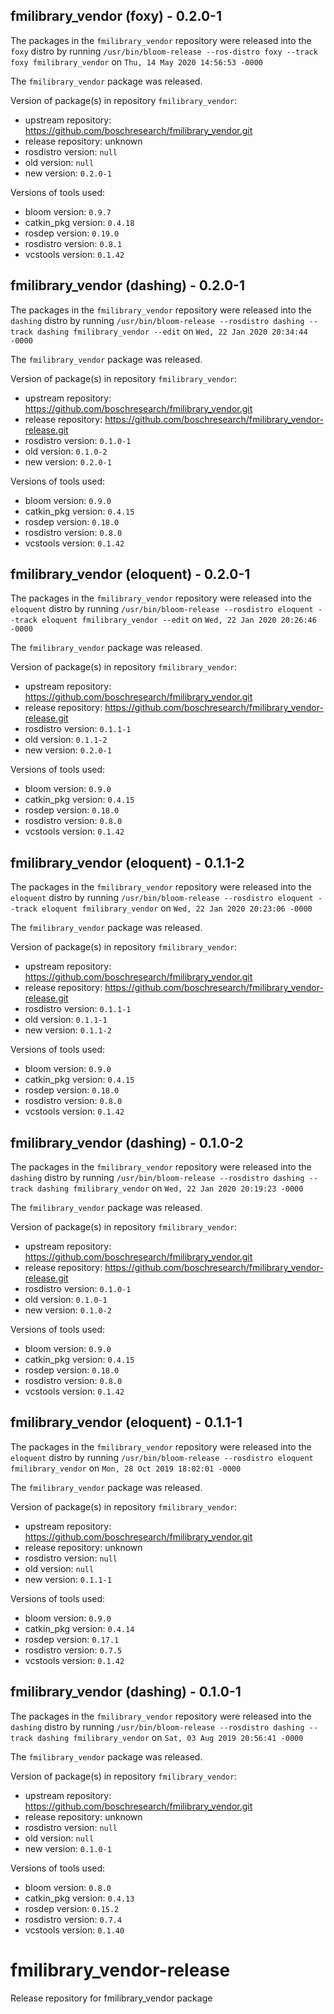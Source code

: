 ## fmilibrary_vendor (foxy) - 0.2.0-1

The packages in the `fmilibrary_vendor` repository were released into the `foxy` distro by running `/usr/bin/bloom-release --ros-distro foxy --track foxy fmilibrary_vendor` on `Thu, 14 May 2020 14:56:53 -0000`

The `fmilibrary_vendor` package was released.

Version of package(s) in repository `fmilibrary_vendor`:

- upstream repository: https://github.com/boschresearch/fmilibrary_vendor.git
- release repository: unknown
- rosdistro version: `null`
- old version: `null`
- new version: `0.2.0-1`

Versions of tools used:

- bloom version: `0.9.7`
- catkin_pkg version: `0.4.18`
- rosdep version: `0.19.0`
- rosdistro version: `0.8.1`
- vcstools version: `0.1.42`


## fmilibrary_vendor (dashing) - 0.2.0-1

The packages in the `fmilibrary_vendor` repository were released into the `dashing` distro by running `/usr/bin/bloom-release --rosdistro dashing --track dashing fmilibrary_vendor --edit` on `Wed, 22 Jan 2020 20:34:44 -0000`

The `fmilibrary_vendor` package was released.

Version of package(s) in repository `fmilibrary_vendor`:

- upstream repository: https://github.com/boschresearch/fmilibrary_vendor.git
- release repository: https://github.com/boschresearch/fmilibrary_vendor-release.git
- rosdistro version: `0.1.0-1`
- old version: `0.1.0-2`
- new version: `0.2.0-1`

Versions of tools used:

- bloom version: `0.9.0`
- catkin_pkg version: `0.4.15`
- rosdep version: `0.18.0`
- rosdistro version: `0.8.0`
- vcstools version: `0.1.42`


## fmilibrary_vendor (eloquent) - 0.2.0-1

The packages in the `fmilibrary_vendor` repository were released into the `eloquent` distro by running `/usr/bin/bloom-release --rosdistro eloquent --track eloquent fmilibrary_vendor --edit` on `Wed, 22 Jan 2020 20:26:46 -0000`

The `fmilibrary_vendor` package was released.

Version of package(s) in repository `fmilibrary_vendor`:

- upstream repository: https://github.com/boschresearch/fmilibrary_vendor.git
- release repository: https://github.com/boschresearch/fmilibrary_vendor-release.git
- rosdistro version: `0.1.1-1`
- old version: `0.1.1-2`
- new version: `0.2.0-1`

Versions of tools used:

- bloom version: `0.9.0`
- catkin_pkg version: `0.4.15`
- rosdep version: `0.18.0`
- rosdistro version: `0.8.0`
- vcstools version: `0.1.42`


## fmilibrary_vendor (eloquent) - 0.1.1-2

The packages in the `fmilibrary_vendor` repository were released into the `eloquent` distro by running `/usr/bin/bloom-release --rosdistro eloquent --track eloquent fmilibrary_vendor` on `Wed, 22 Jan 2020 20:23:06 -0000`

The `fmilibrary_vendor` package was released.

Version of package(s) in repository `fmilibrary_vendor`:

- upstream repository: https://github.com/boschresearch/fmilibrary_vendor.git
- release repository: https://github.com/boschresearch/fmilibrary_vendor-release.git
- rosdistro version: `0.1.1-1`
- old version: `0.1.1-1`
- new version: `0.1.1-2`

Versions of tools used:

- bloom version: `0.9.0`
- catkin_pkg version: `0.4.15`
- rosdep version: `0.18.0`
- rosdistro version: `0.8.0`
- vcstools version: `0.1.42`


## fmilibrary_vendor (dashing) - 0.1.0-2

The packages in the `fmilibrary_vendor` repository were released into the `dashing` distro by running `/usr/bin/bloom-release --rosdistro dashing --track dashing fmilibrary_vendor` on `Wed, 22 Jan 2020 20:19:23 -0000`

The `fmilibrary_vendor` package was released.

Version of package(s) in repository `fmilibrary_vendor`:

- upstream repository: https://github.com/boschresearch/fmilibrary_vendor.git
- release repository: https://github.com/boschresearch/fmilibrary_vendor-release.git
- rosdistro version: `0.1.0-1`
- old version: `0.1.0-1`
- new version: `0.1.0-2`

Versions of tools used:

- bloom version: `0.9.0`
- catkin_pkg version: `0.4.15`
- rosdep version: `0.18.0`
- rosdistro version: `0.8.0`
- vcstools version: `0.1.42`


## fmilibrary_vendor (eloquent) - 0.1.1-1

The packages in the `fmilibrary_vendor` repository were released into the `eloquent` distro by running `/usr/bin/bloom-release --rosdistro eloquent fmilibrary_vendor` on `Mon, 28 Oct 2019 18:02:01 -0000`

The `fmilibrary_vendor` package was released.

Version of package(s) in repository `fmilibrary_vendor`:

- upstream repository: https://github.com/boschresearch/fmilibrary_vendor.git
- release repository: unknown
- rosdistro version: `null`
- old version: `null`
- new version: `0.1.1-1`

Versions of tools used:

- bloom version: `0.9.0`
- catkin_pkg version: `0.4.14`
- rosdep version: `0.17.1`
- rosdistro version: `0.7.5`
- vcstools version: `0.1.42`


## fmilibrary_vendor (dashing) - 0.1.0-1

The packages in the `fmilibrary_vendor` repository were released into the `dashing` distro by running `/usr/bin/bloom-release --rosdistro dashing --track dashing fmilibrary_vendor` on `Sat, 03 Aug 2019 20:56:41 -0000`

The `fmilibrary_vendor` package was released.

Version of package(s) in repository `fmilibrary_vendor`:

- upstream repository: https://github.com/boschresearch/fmilibrary_vendor.git
- release repository: unknown
- rosdistro version: `null`
- old version: `null`
- new version: `0.1.0-1`

Versions of tools used:

- bloom version: `0.8.0`
- catkin_pkg version: `0.4.13`
- rosdep version: `0.15.2`
- rosdistro version: `0.7.4`
- vcstools version: `0.1.40`


# fmilibrary_vendor-release
Release repository for fmilibrary_vendor package
